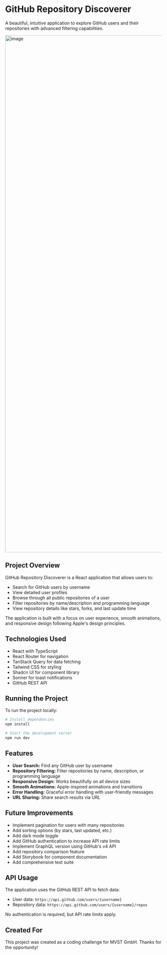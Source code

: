 # GitHub Repository Discoverer

A beautiful, intuitive application to explore GitHub users and their repositories with advanced filtering capabilities.

<img width="1658" alt="image" src="https://github.com/user-attachments/assets/83392b42-d165-40a7-879e-a03772792911" />


## Project Overview

GitHub Repository Discoverer is a React application that allows users to:

- Search for GitHub users by username
- View detailed user profiles
- Browse through all public repositories of a user
- Filter repositories by name/description and programming language
- View repository details like stars, forks, and last update time

The application is built with a focus on user experience, smooth animations, and responsive design following Apple's design principles.

## Technologies Used

- React with TypeScript
- React Router for navigation
- TanStack Query for data fetching
- Tailwind CSS for styling
- Shadcn UI for component library
- Sonner for toast notifications
- GitHub REST API

## Running the Project

To run the project locally:

```sh
# Install dependencies
npm install

# Start the development server
npm run dev
```

## Features

- **User Search:** Find any GitHub user by username
- **Repository Filtering:** Filter repositories by name, description, or programming language
- **Responsive Design:** Works beautifully on all device sizes
- **Smooth Animations:** Apple-inspired animations and transitions
- **Error Handling:** Graceful error handling with user-friendly messages
- **URL Sharing:** Share search results via URL

## Future Improvements

- Implement pagination for users with many repositories
- Add sorting options (by stars, last updated, etc.)
- Add dark mode toggle
- Add GitHub authentication to increase API rate limits
- Implement GraphQL version using GitHub's v4 API
- Add repository comparison feature
- Add Storybook for component documentation
- Add comprehensive test suite

## API Usage

The application uses the GitHub REST API to fetch data:

- User data: `https://api.github.com/users/{username}`
- Repository data: `https://api.github.com/users/{username}/repos`

No authentication is required, but API rate limits apply.

## Created For

This project was created as a coding challenge for MVST GmbH.
Thanks for the opportunity!
